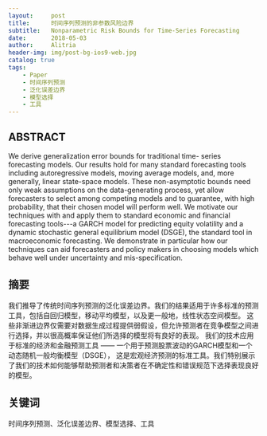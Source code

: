```yaml
---
layout:     post
title:      时间序列预测的非参数风险边界
subtitle:   Nonparametric Risk Bounds for Time-Series Forecasting
date:       2018-05-03
author:     Alitria
header-img: img/post-bg-ios9-web.jpg
catalog: true
tags:
    - Paper
    - 时间序列预测
    - 泛化误差边界
    - 模型选择
    - 工具
---
```


## ABSTRACT
We derive generalization error bounds for traditional time- series forecasting models. Our results hold for many standard 
forecasting tools including autoregressive models, moving average models, and, more generally, linear state-space models. 
These non-asymptotic bounds need only weak assumptions on the data-generating process, yet allow forecasters to select 
among competing models and to guarantee, with high probability, that their chosen model will perform well. We motivate our 
techniques with and apply them to standard economic and financial forecasting tools---a GARCH model for predicting equity 
volatility and a dynamic stochastic general equilibrium model (DSGE), the standard tool in macroeconomic forecasting. 
We demonstrate in particular how our techniques can aid forecasters and policy makers in choosing models which behave well 
under uncertainty and mis-specification.

## 摘要
我们推导了传统时间序列预测的泛化误差边界。我们的结果适用于许多标准的预测工具，包括自回归模型，移动平均模型，以及更一般地，线性状态空间模型。
这些非渐进边界仅需要对数据生成过程提供弱假设，但允许预测者在竞争模型之间进行选择，并以很高概率保证他们所选择的模型将有良好的表现。
我们的技术应用于标准的经济和金融预测工具 —— 一个用于预测股票波动的GARCH模型和一个动态随机一般均衡模型（DSGE），
这是宏观经济预测的标准工具。我们特别展示了我们的技术如何能够帮助预测者和决策者在不确定性和错误规范下选择表现良好的模型。

## 关键词
时间序列预测、泛化误差边界、模型选择、工具
